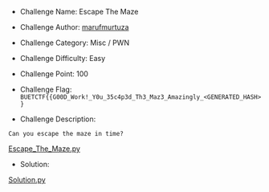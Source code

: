 - Challenge Name: Escape The Maze
- Challenge Author: [marufmurtuza](https://marufmurtuza.github.io)
- Challenge Category: Misc / PWN
- Challenge Difficulty: Easy
- Challenge Point: 100
- Challenge Flag: 
`BUETCTF{{G00D_Work!_Y0u_35c4p3d_Th3_Maz3_Amazingly_<GENERATED_HASH>}`

- Challenge Description:

```Can you escape the maze in time?```

[Escape_The_Maze.py](./Escape_The_Maze.py)


- Solution: 

[Solution.py](./Solution.py)